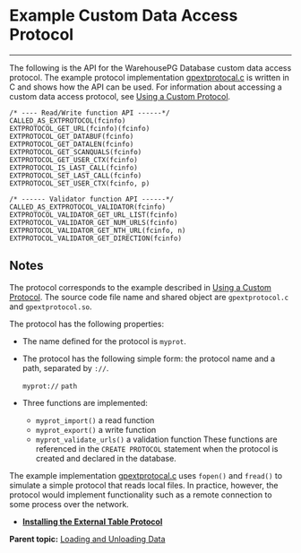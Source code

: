 # Example Custom Data Access Protocol
---

The following is the API for the WarehousePG Database custom data access protocol. The example protocol implementation [gpextprotocal.c](g-gpextprotocalc.html) is written in C and shows how the API can be used. For information about accessing a custom data access protocol, see [Using a Custom Protocol](g-using-a-custom-protocol.html).

```
/* ---- Read/Write function API ------*/
CALLED_AS_EXTPROTOCOL(fcinfo)
EXTPROTOCOL_GET_URL(fcinfo)(fcinfo) 
EXTPROTOCOL_GET_DATABUF(fcinfo) 
EXTPROTOCOL_GET_DATALEN(fcinfo) 
EXTPROTOCOL_GET_SCANQUALS(fcinfo) 
EXTPROTOCOL_GET_USER_CTX(fcinfo) 
EXTPROTOCOL_IS_LAST_CALL(fcinfo) 
EXTPROTOCOL_SET_LAST_CALL(fcinfo) 
EXTPROTOCOL_SET_USER_CTX(fcinfo, p)

/* ------ Validator function API ------*/
CALLED_AS_EXTPROTOCOL_VALIDATOR(fcinfo)
EXTPROTOCOL_VALIDATOR_GET_URL_LIST(fcinfo) 
EXTPROTOCOL_VALIDATOR_GET_NUM_URLS(fcinfo) 
EXTPROTOCOL_VALIDATOR_GET_NTH_URL(fcinfo, n) 
EXTPROTOCOL_VALIDATOR_GET_DIRECTION(fcinfo)
```

## <a id="notes1"></a>Notes

The protocol corresponds to the example described in [Using a Custom Protocol](g-using-a-custom-protocol.html). The source code file name and shared object are `gpextprotocol.c` and `gpextprotocol.so`.

The protocol has the following properties:

-   The name defined for the protocol is `myprot`.
-   The protocol has the following simple form: the protocol name and a path, separated by `://`.

    `myprot://` `path`

-   Three functions are implemented:

    -   `myprot_import()` a read function
    -   `myprot_export()` a write function
    -   `myprot_validate_urls()` a validation function
    These functions are referenced in the `CREATE PROTOCOL` statement when the protocol is created and declared in the database.


The example implementation [gpextprotocal.c](g-gpextprotocalc.html) uses `fopen()` and `fread()` to simulate a simple protocol that reads local files. In practice, however, the protocol would implement functionality such as a remote connection to some process over the network.

-   **[Installing the External Table Protocol](../../load/topics/g-installing-the-external-table-protocol.html)**  


**Parent topic:** [Loading and Unloading Data](../../load/topics/g-loading-and-unloading-data.html)

